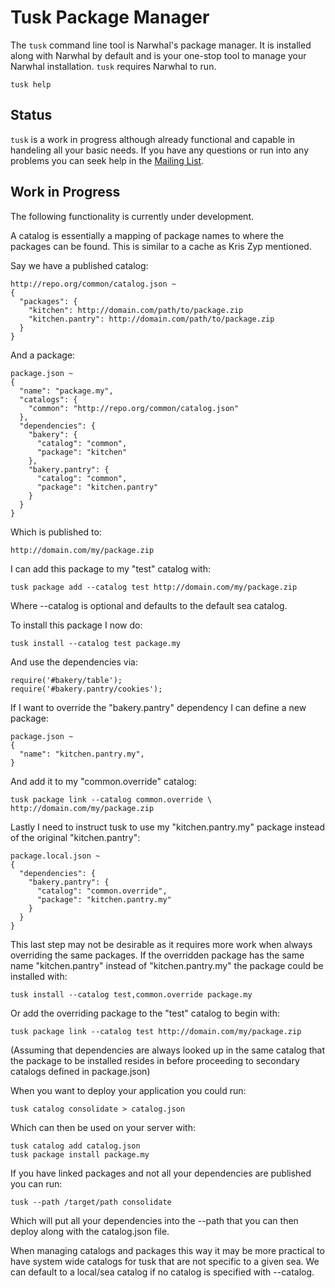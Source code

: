 
Tusk Package Manager
====================

The `tusk` command line tool is Narwhal's package manager. It is installed
along with Narwhal by default and is your one-stop tool to manage your
Narwhal installation. `tusk` requires Narwhal to run.

    tusk help
    
Status
------

`tusk` is a work in progress although already functional and capable in
handeling all your basic needs. If you have any questions or run into
any problems you can seek help in the [Mailing List](http://groups.google.com/group/narwhaljs).


Work in Progress
----------------

The following functionality is currently under development.

A catalog is essentially a mapping of package names to where the 
packages can be found. This is similar to a cache as Kris Zyp mentioned.

Say we have a published catalog:

    http://repo.org/common/catalog.json ~
    {
      "packages": {
        "kitchen": http://domain.com/path/to/package.zip
        "kitchen.pantry": http://domain.com/path/to/package.zip
      }
    }

And a package:

    package.json ~
    {
      "name": "package.my",
      "catalogs": {
        "common": "http://repo.org/common/catalog.json"
      },
      "dependencies": {
        "bakery": {
          "catalog": "common",
          "package": "kitchen"
        },
        "bakery.pantry": {
          "catalog": "common",
          "package": "kitchen.pantry"
        }
      }
    }

Which is published to:

    http://domain.com/my/package.zip

I can add this package to my "test" catalog with:

    tusk package add --catalog test http://domain.com/my/package.zip

Where --catalog is optional and defaults to the default sea catalog.

To install this package I now do:

    tusk install --catalog test package.my

And use the dependencies via:

    require('#bakery/table');
    require('#bakery.pantry/cookies');


If I want to override the "bakery.pantry" dependency I can define a new 
package:

    package.json ~
    {
      "name": "kitchen.pantry.my",
    }

And add it to my "common.override" catalog:

    tusk package link --catalog common.override \
    http://domain.com/my/package.zip

Lastly I need to instruct tusk to use my "kitchen.pantry.my" package 
instead of the original "kitchen.pantry":

    package.local.json ~
    {
      "dependencies": {
        "bakery.pantry": {
          "catalog": "common.override",
          "package": "kitchen.pantry.my"
        }
      }
    }

This last step may not be desirable as it requires more work when always 
overriding the same packages. If the overridden package has the same 
name "kitchen.pantry" instead of "kitchen.pantry.my" the package could 
be installed with:

    tusk install --catalog test,common.override package.my

Or add the overriding package to the "test" catalog to begin with:

    tusk package link --catalog test http://domain.com/my/package.zip

(Assuming that dependencies are always looked up in the same catalog 
that the package to be installed resides in before proceeding to 
secondary catalogs defined in package.json)


When you want to deploy your application you could run:

    tusk catalog consolidate > catalog.json

Which can then be used on your server with:

    tusk catalog add catalog.json
    tusk package install package.my

If you have linked packages and not all your dependencies are published 
you can run:

    tusk --path /target/path consolidate

Which will put all your dependencies into the --path that you can then 
deploy along with the catalog.json file.


When managing catalogs and packages this way it may be more practical to 
have system wide catalogs for tusk that are not specific to a given sea. 
We can default to a local/sea catalog if no catalog is specified with 
--catalog.

